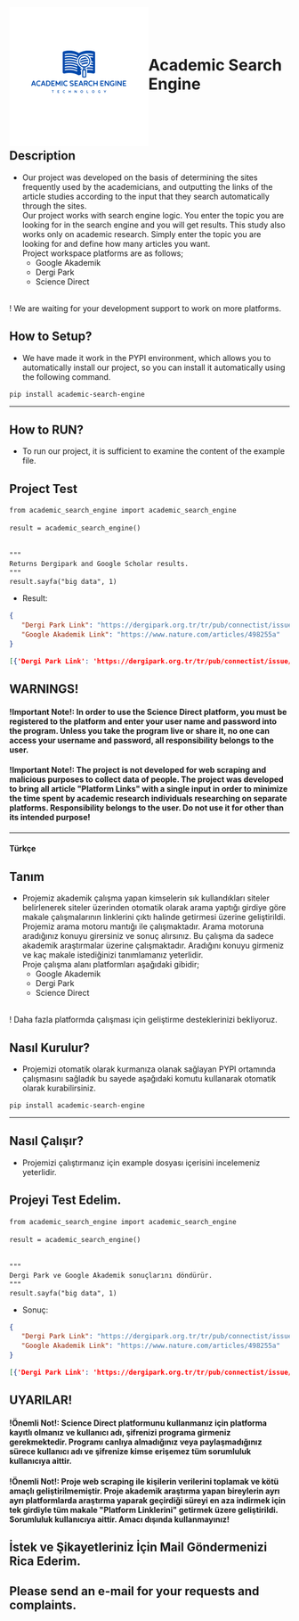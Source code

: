 <img align="left" width="250" height="250" src="academic_search_engine_logo.png"> <br>

<br>



# Academic Search Engine
<br>


<br>


<br>

## Description
* Our project was developed on the basis of determining the sites frequently used by the academicians, and outputting the links of the article studies according to the input that they search automatically through the sites. <br>
Our project works with search engine logic. You enter the topic you are looking for in the search engine and you will get results. This study also works only on academic research. Simply enter the topic you are looking for and define how many articles you want. <br>
Project workspace platforms are as follows; <br>
  * Google Akademik
  * Dergi Park 
  * Science Direct
 <br>
! We are waiting for your development support to work on more platforms. <br>

## How to Setup?
* We have made it work in the PYPI environment, which allows you to automatically install our project, so you can install it automatically using the following command.
```shell
pip install academic-search-engine
```
---
## How to RUN?
* To run our project, it is sufficient to examine the content of the example file.

## Project Test
```
from academic_search_engine import academic_search_engine

result = academic_search_engine()


"""
Returns Dergipark and Google Scholar results.
"""
result.sayfa("big data", 1)
```

* Result:
```json
{
   "Dergi Park Link": "https://dergipark.org.tr/tr/pub/connectist/issue/56249/775841",
   "Google Akademik Link": "https://www.nature.com/articles/498255a"
}
```

```json
[{'Dergi Park Link': 'https://dergipark.org.tr/tr/pub/connectist/issue/56249/775841', 'Google Akademik Link': 'https://www.nature.com/articles/498255a'}, {'Dergi Park Link': 'https://dergipark.org.tr/tr/pub/iktisad/issue/72676/1144242', 'Google Akademik Link': 'http://dbjournal.ro/archive/10/10.pdf'}, {'Dergi Park Link': 'https://dergipark.org.tr/tr/pub/ajit-e/issue/54422/740748', 'Google Akademik Link': 'https://iacis.org/iis/2015/2_iis_2015_81-90.pdf'}, {'Dergi Park Link': 'https://dergipark.org.tr/tr/pub/jes/issue/64868/878318', 'Google Akademik Link': 'https://citeseerx.ist.psu.edu/document?repid=rep1&amp;type=pdf&amp;doi=2d562bb0dbb0c5b757be86995f5497e760c769b8'}, {'Dergi Park Link': 'https://dergipark.org.tr/tr/pub/iuchkd/issue/57846/813328', 'Google Akademik Link': 'https://rss.onlinelibrary.wiley.com/doi/pdf/10.1111/j.1740-9713.2014.00778.x'}, {'Dergi Park Link': 'https://dergipark.org.tr/tr/pub/ibad/issue/58423/827546', 'Google Akademik Link': 'https://ieeexplore.ieee.org/iel5/4236/6188571/06188576.pdf'}, {'Dergi Park Link': 'https://dergipark.org.tr/tr/pub/ejosat/issue/59648/822219', 'Google Akademik Link': 'https://books.google.com/books?hl=tr&amp;lr=&amp;id=p7d1BwAAQBAJ&amp;oi=fnd&amp;pg=PR8&amp;dq=big+data&amp;ots=72g6pMcWLr&amp;sig=M819r5jeynPW-zFaj-Mv-JbdGRg'}, {'Dergi Park Link': 'https://dergipark.org.tr/tr/pub/talid/issue/70969/1115782', 'Google Akademik Link': 'http://www.scielo.org.co/scielo.php?script=sci_arttext&amp;pid=S0121-11292015000100006'}, {'Dergi Park Link': 'https://dergipark.org.tr/tr/pub/trta/issue/60117/819385', 'Google Akademik Link': 'https://www.ias.ac.in/public/Volumes/reso/021/08/0695-0716.pdf'}, {'Dergi Park Link': 'https://dergipark.org.tr/tr/pub/dusuncevetoplum/issue/63163/915151', 'Google Akademik Link': 'https://ieeexplore.ieee.org/iel7/38/6562702/06562707.pdf'}]
```

## WARNINGS!

#### !Important Note!: In order to use the Science Direct platform, you must be registered to the platform and enter your user name and password into the program. Unless you take the program live or share it, no one can access your username and password, all responsibility belongs to the user.

#### !Important Note!: The project is not developed for web scraping and malicious purposes to collect data of people. The project was developed to bring all article "Platform Links" with a single input in order to minimize the time spent by academic research individuals researching on separate platforms. Responsibility belongs to the user. Do not use it for other than its intended purpose!

**************************************************************
#### Türkçe 

## Tanım
* Projemiz akademik çalışma yapan kimselerin sık kullandıkları siteler belirlenerek siteler üzerinden otomatik olarak arama yaptığı girdiye göre makale çalışmalarının linklerini çıktı halinde getirmesi üzerine geliştirildi. <br>
Projemiz arama motoru mantığı ile çalışmaktadır. Arama motoruna aradığınız konuyu girersiniz ve sonuç alırsınız. Bu çalışma da sadece akademik araştırmalar üzerine çalışmaktadır. Aradığını konuyu girmeniz ve kaç makale istediğinizi tanımlamanız yeterlidir. <br>
Proje çalışma alanı platformları aşağıdaki gibidir; <br>
  * Google Akademik
  * Dergi Park 
  * Science Direct
 <br>
! Daha fazla platformda çalışması için geliştirme desteklerinizi bekliyoruz. <br>

## Nasıl Kurulur?
* Projemizi otomatik olarak kurmanıza olanak sağlayan PYPI ortamında çalışmasını sağladık bu sayede aşağıdaki komutu kullanarak otomatik olarak kurabilirsiniz.
```shell
pip install academic-search-engine
```
---
## Nasıl Çalışır?
* Projemizi çalıştırmanız için example dosyası içerisini incelemeniz yeterlidir.

## Projeyi Test Edelim.
```
from academic_search_engine import academic_search_engine

result = academic_search_engine()


"""
Dergi Park ve Google Akademik sonuçlarını döndürür.
"""
result.sayfa("big data", 1)
```

* Sonuç:
```json
{
   "Dergi Park Link": "https://dergipark.org.tr/tr/pub/connectist/issue/56249/775841",
   "Google Akademik Link": "https://www.nature.com/articles/498255a"
}
```

```json
[{'Dergi Park Link': 'https://dergipark.org.tr/tr/pub/connectist/issue/56249/775841', 'Google Akademik Link': 'https://www.nature.com/articles/498255a'}, {'Dergi Park Link': 'https://dergipark.org.tr/tr/pub/iktisad/issue/72676/1144242', 'Google Akademik Link': 'http://dbjournal.ro/archive/10/10.pdf'}, {'Dergi Park Link': 'https://dergipark.org.tr/tr/pub/ajit-e/issue/54422/740748', 'Google Akademik Link': 'https://iacis.org/iis/2015/2_iis_2015_81-90.pdf'}, {'Dergi Park Link': 'https://dergipark.org.tr/tr/pub/jes/issue/64868/878318', 'Google Akademik Link': 'https://citeseerx.ist.psu.edu/document?repid=rep1&amp;type=pdf&amp;doi=2d562bb0dbb0c5b757be86995f5497e760c769b8'}, {'Dergi Park Link': 'https://dergipark.org.tr/tr/pub/iuchkd/issue/57846/813328', 'Google Akademik Link': 'https://rss.onlinelibrary.wiley.com/doi/pdf/10.1111/j.1740-9713.2014.00778.x'}, {'Dergi Park Link': 'https://dergipark.org.tr/tr/pub/ibad/issue/58423/827546', 'Google Akademik Link': 'https://ieeexplore.ieee.org/iel5/4236/6188571/06188576.pdf'}, {'Dergi Park Link': 'https://dergipark.org.tr/tr/pub/ejosat/issue/59648/822219', 'Google Akademik Link': 'https://books.google.com/books?hl=tr&amp;lr=&amp;id=p7d1BwAAQBAJ&amp;oi=fnd&amp;pg=PR8&amp;dq=big+data&amp;ots=72g6pMcWLr&amp;sig=M819r5jeynPW-zFaj-Mv-JbdGRg'}, {'Dergi Park Link': 'https://dergipark.org.tr/tr/pub/talid/issue/70969/1115782', 'Google Akademik Link': 'http://www.scielo.org.co/scielo.php?script=sci_arttext&amp;pid=S0121-11292015000100006'}, {'Dergi Park Link': 'https://dergipark.org.tr/tr/pub/trta/issue/60117/819385', 'Google Akademik Link': 'https://www.ias.ac.in/public/Volumes/reso/021/08/0695-0716.pdf'}, {'Dergi Park Link': 'https://dergipark.org.tr/tr/pub/dusuncevetoplum/issue/63163/915151', 'Google Akademik Link': 'https://ieeexplore.ieee.org/iel7/38/6562702/06562707.pdf'}]
```

## UYARILAR!

#### !Önemli Not!: Science Direct platformunu kullanmanız için platforma kayıtlı olmanız ve kullanıcı adı, şifrenizi programa girmeniz gerekmektedir. Programı canlıya almadığınız veya paylaşmadığınız sürece kullanıcı adı ve şifrenize kimse erişemez tüm sorumluluk kullanıcıya aittir.

#### !Önemli Not!: Proje web scraping ile kişilerin verilerini toplamak ve kötü amaçlı geliştirilmemiştir. Proje akademik araştırma yapan bireylerin ayrı ayrı platformlarda araştırma yaparak geçirdiği süreyi en aza indirmek için tek girdiyle tüm makale "Platform Linklerini" getirmek üzere geliştirildi. Sorumluluk kullanıcıya aittir. Amacı dışında kullanmayınız!

## İstek ve Şikayetleriniz İçin Mail Göndermenizi Rica Ederim.

## Please send an e-mail for your requests and complaints.

